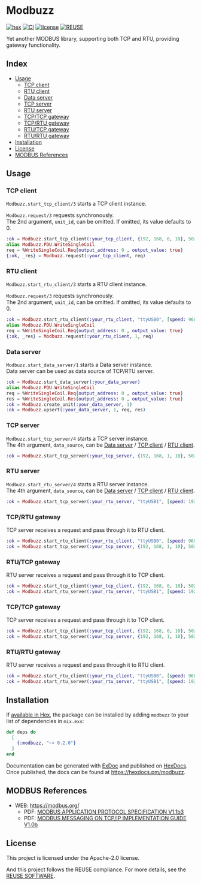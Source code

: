 # Modbuzz

[![hex](https://img.shields.io/hexpm/v/modbuzz.svg)](https://hex.pm/packages/modbuzz)
[![CI](https://github.com/tombo-works/modbuzz/actions/workflows/ci.yaml/badge.svg)](https://github.com/tombo-works/modbuzz/actions/workflows/ci.yaml)
[![license](https://img.shields.io/hexpm/l/modbuzz.svg)](https://github.com/tombo-works/modbuzz/blob/main/REUSE.toml)
[![REUSE](https://api.reuse.software/badge/github.com/tombo-works/modbuzz)](https://api.reuse.software/info/github.com/tombo-works/modbuzz)

Yet another MODBUS library, supporting both TCP and RTU, providing gateway functionality.

## Index

- [Usage](#usage)
  - [TCP client](#tcp-client)
  - [RTU client](#rtu-client)
  - [Data server](#data-server)
  - [TCP server](#tcp-server)
  - [RTU server](#rtu-server)
  - [TCP/TCP gateway](#tcp-tcp-gateway)
  - [TCP/RTU gateway](#tcp-rtu-gateway)
  - [RTU/TCP gateway](#rtu-tcp-gateway)
  - [RTU/RTU gateway](#rtu-rtu-gateway)
- [Installation](#installation)
- [License](#license)
- [MODBUS References](#modbus-references)

## Usage

### TCP client

`Modbuzz.start_tcp_client/3` starts a TCP client instance.

`Modbuzz.request/3` requests synchronously.  
The 2nd argument, `unit_id`, can be omitted. If omitted, its value defaults to 0.

```elixir
:ok = Modbuzz.start_tcp_client(:your_tcp_client, {192, 168, 0, 10}, 502)
alias Modbuzz.PDU.WriteSingleCoil
req = %WriteSingleCoil.Req{output_address: 0 , output_value: true}
{:ok, _res} = Modbuzz.request(:your_tcp_client, req)
```

### RTU client

`Modbuzz.start_rtu_client/3` starts a RTU client instance.

`Modbuzz.request/3` requests synchronously.  
The 2nd argument, `unit_id`, can be omitted. If omitted, its value defaults to 0.

```elixir
:ok = Modbuzz.start_rtu_client(:your_rtu_client, "ttyUSB0", [speed: 9600])
alias Modbuzz.PDU.WriteSingleCoil
req = %WriteSingleCoil.Req{output_address: 0 , output_value: true}
{:ok, _res} = Modbuzz.request(:your_rtu_client, 1, req)
```

### Data server

`Modbuzz.start_data_server/1` starts a Data server instance.  
Data server can be used as data source of TCP/RTU server.

```elixir
:ok = Modbuzz.start_data_server(:your_data_server)
alias Modbuzz.PDU.WriteSingleCoil
req = %WriteSingleCoil.Req{output_address: 0 , output_value: true}
res = %WriteSingleCoil.Res{output_address: 0 , output_value: true}
:ok = Modbuzz.create_unit(:your_data_server, 1)
:ok = Modbuzz.upsert(:your_data_server, 1, req, res)
```

### TCP server

`Modbuzz.start_tcp_server/4` starts a TCP server instance.  
The 4th argument, `data_source`, can be [Data server](#data-server)
/ [TCP client](#tcp-client) / [RTU client](#rtu-client).

```elixir
:ok = Modbuzz.start_tcp_server(:your_tcp_server, {192, 168, 1, 10}, 502, :your_data_source)
```

### RTU server

`Modbuzz.start_rtu_server/4` starts a RTU server instance.  
The 4th argument, `data_source`, can be [Data server](#data-server)
/ [TCP client](#tcp-client) / [RTU client](#rtu-client).

```elixir
:ok = Modbuzz.start_tcp_server(:your_rtu_server, "ttyUSB1", [speed: 19200], :your_data_source)
```

### TCP/RTU gateway

TCP server receives a request and pass through it to RTU client.

```elixir
:ok = Modbuzz.start_rtu_client(:your_rtu_client, "ttyUSB0", [speed: 9600])
:ok = Modbuzz.start_tcp_server(:your_tcp_server, {192, 168, 1, 10}, 502, :your_rtu_client)
```

### RTU/TCP gateway

RTU server receives a request and pass through it to TCP client.

```elixir
:ok = Modbuzz.start_tcp_client(:your_tcp_client, {192, 168, 0, 10}, 502)
:ok = Modbuzz.start_rtu_server(:your_rtu_server, "ttyUSB1", [speed: 19200], :your_tcp_client)
```

### TCP/TCP gateway

TCP server receives a request and pass through it to TCP client.

```elixir
:ok = Modbuzz.start_tcp_client(:your_tcp_client, {192, 168, 0, 10}, 502)
:ok = Modbuzz.start_tcp_server(:your_tcp_server, {192, 168, 1, 10}, 502, :your_tcp_client)
```

### RTU/RTU gateway

RTU server receives a request and pass through it to RTU client.

```elixir
:ok = Modbuzz.start_rtu_client(:your_rtu_client, "ttyUSB0", [speed: 9600])
:ok = Modbuzz.start_rtu_server(:your_rtu_server, "ttyUSB1", [speed: 19200], :your_rtu_client)
```

## Installation

If [available in Hex](https://hex.pm/docs/publish), the package can be installed
by adding `modbuzz` to your list of dependencies in `mix.exs`:

```elixir
def deps do
  [
    {:modbuzz, "~> 0.2.0"}
  ]
end
```

Documentation can be generated with [ExDoc](https://github.com/elixir-lang/ex_doc)
and published on [HexDocs](https://hexdocs.pm). Once published, the docs can
be found at <https://hexdocs.pm/modbuzz>.

## MODBUS References

- WEB: https://modbus.org/
  - PDF: [MODBUS APPLICATION PROTOCOL SPECIFICATION V1.1b3](https://modbus.org/docs/Modbus_Application_Protocol_V1_1b3.pdf)
  - PDF: [MODBUS MESSAGING ON TCP/IP IMPLEMENTATION GUIDE V1.0b](https://modbus.org/docs/Modbus_Messaging_Implementation_Guide_V1_0b.pdf)

## License

This project is licensed under the Apache-2.0 license.

And this project follows the REUSE compliance.
For more details, see the [REUSE SOFTWARE](https://reuse.software/).
